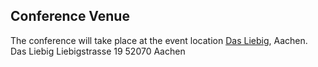 ## Conference Venue

The conference will take place at the event location [Das Liebig](https://dasliebig.de/), Aachen.
Das Liebig
Liebigstrasse 19
52070 Aachen



